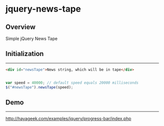 # jquery-news-tape
## Overview
Simple jQuery News Tape
## Initialization
---
````html
<div id="newsTape">News string, which will be in tape</div>
````
````javascript

var speed = 40000; // default speed equals 20000 milliseconds
$("#newsTape").newsTape(speed);
````
## Demo
---
http://hayageek.com/examples/jquery/progress-bar/index.php
